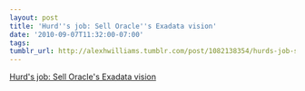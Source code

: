```yaml
---
layout: post
title: 'Hurd''s job: Sell Oracle''s Exadata vision'
date: '2010-09-07T11:32:00-07:00'
tags: 
tumblr_url: http://alexhwilliams.tumblr.com/post/1082138354/hurds-job-sell-oracles-exadata-vision
---
```

<a href="http://news.idg.no/cw/art.cfm?id=ED763E27-1A64-6A71-CE97B76BF69E5914">Hurd's job: Sell Oracle's Exadata vision</a><br/>
